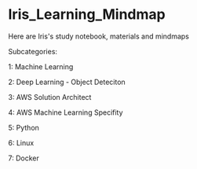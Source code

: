 # Iris_Learning_Mindmap
Here are Iris's study notebook, materials and mindmaps


Subcategories:

1: Machine Learning

2: Deep Learning - Object Deteciton

3: AWS Solution Architect

4: AWS Machine Learning Specifity

5: Python

6: Linux

7: Docker
